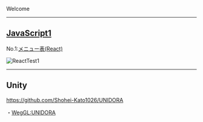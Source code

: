 Welcome

***
##  [JavaScript1](https://github.com/Shohei-Kato1026/ReeactTest1)
No.1:[メニュー表(React)](https://shohei-kato1026.github.io/ReeactTest1/)

![ReactTest1](https://github.com/user-attachments/assets/92e5e8af-8ec8-4fa7-bf42-b1013381005d)

***
## Unity
https://github.com/Shohei-Kato1026/UNIDORA

・[WegGL:UNIDORA](https://shohei-kato1026.github.io/UNIDORA/)
